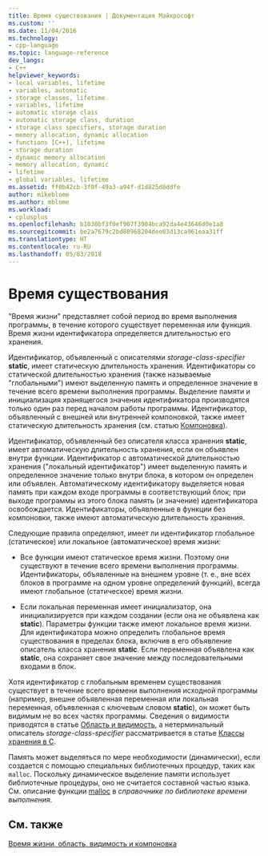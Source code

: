 ```yaml
---
title: Время существования | Документация Майкрософт
ms.custom: ''
ms.date: 11/04/2016
ms.technology:
- cpp-language
ms.topic: language-reference
dev_langs:
- C++
helpviewer_keywords:
- local variables, lifetime
- variables, automatic
- storage classes, lifetime
- variables, lifetime
- automatic storage class
- automatic storage class, duration
- storage class specifiers, storage duration
- memory allocation, dynamic allocation
- functions [C++], lifetime
- storage duration
- dynamic memory allocation
- memory allocation, dynamic
- lifetime
- global variables, lifetime
ms.assetid: ff0b42cb-3f0f-49a3-a94f-d1d825d8ddfe
author: mikeblome
ms.author: mblome
ms.workload:
- cplusplus
ms.openlocfilehash: b1030bf3f0ef907f3904bca92da4e43646d0e1a8
ms.sourcegitcommit: be2a7679c2bd80968204dee03d13ca961eaa31ff
ms.translationtype: HT
ms.contentlocale: ru-RU
ms.lasthandoff: 05/03/2018
---
```

# <a name="lifetime"></a>Время существования
"Время жизни" представляет собой период во время выполнения программы, в течение которого существует переменная или функция. Время жизни идентификатора определяется длительностью его хранения.  
  
 Идентификатор, объявленный с описателями *storage-class-specifier* **static**, имеет статическую длительность хранения. Идентификаторы со статической длительностью хранения (также называемые "глобальными") имеют выделенную память и определенное значение в течение всего времени выполнения программы. Выделение памяти и инициализация хранящегося значения идентификатора производятся только один раз перед началом работы программы. Идентификатор, объявленный с внешней или внутренней компоновкой, также имеет статическую длительность хранения (см. статью [Компоновка](../c-language/linkage.md)).  
  
 Идентификатор, объявленный без описателя класса хранения **static**, имеет автоматическую длительность хранения, если он объявлен внутри функции. Идентификатор с автоматической длительностью хранения ("локальный идентификатор") имеет выделенную память и определенное значение только внутри блока, в котором он определен или объявлен. Автоматическому идентификатору выделяется новая память при каждом входе программы в соответствующий блок; при выходе программы из этого блока память (и значение) идентификатора освобождается. Идентификаторы, объявленные в функции без компоновки, также имеют автоматическую длительность хранения.  
  
 Следующие правила определяют, имеет ли идентификатор глобальное (статическое) или локальное (автоматическое) время жизни:  
  
-   Все функции имеют статическое время жизни. Поэтому они существуют в течение всего времени выполнения программы. Идентификаторы, объявленные на внешнем уровне (т. е., вне всех блоков в программе на одном уровне определений функций), всегда имеют глобальное (статическое) время жизни.  
  
-   Если локальная переменная имеет инициализатор, она инициализируется при каждом создании (если она не объявлена как **static**). Параметры функции также имеют локальное время жизни. Для идентификатора можно определить глобальное время существования в пределах блока, включив в его объявление описатель класса хранения **static**. Если переменная объявлена как **static**, она сохраняет свое значение между последовательными входами в блок.  
  
 Хотя идентификатор с глобальным временем существования существует в течение всего времени выполнения исходной программы (например, внешне объявленная переменная или локальная переменная, объявленная с ключевым словом **static**), он может быть видимым не во всех частях программы. Сведения о видимости приводятся в статье [Область и видимость](../c-language/scope-and-visibility.md), а нетерминальный описатель *storage-class-specifier* рассматривается в статье [Классы хранения в C](../c-language/c-storage-classes.md).  
  
 Память может выделяться по мере необходимости (динамически), если создается с помощью специальных библиотечных процедур, таких как `malloc`. Поскольку динамическое выделение памяти использует библиотечные процедуры, оно не считается составной частью языка. См. описание функции [malloc](../c-runtime-library/reference/malloc.md) в *справочнике по библиотеке времени выполнения*.  
  
## <a name="see-also"></a>См. также  
 [Время жизни, область, видимость и компоновка](../c-language/lifetime-scope-visibility-and-linkage.md)